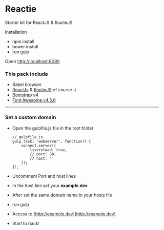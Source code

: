 # Reactie

Starter kit for ReactJS & RoutieJS

Installation

- npm install
- bower install
- run gulp

Open [http://localhost:8080](http://localhost:8080)

### This pack include

- Babel browser
- [ReactJs](https://facebook.github.io/react/) & [RoutieJS](http://projects.jga.me/routie/) of course :)
- [Bootstrap v4](http://blog.getbootstrap.com/2015/08/19/bootstrap-4-alpha/)
- [Font Awesome v4.5.0](https://fortawesome.github.io/Font-Awesome/)

---------------------------------------------------

### Set a custom domain

- Open the gulpfile.js file in the root folder
	
	```
	// gulpfile.js
	gulp.task( 'webserver', function() {
	  	connect.server({
	  		livereload: true,
	  		// port: 80,
	  		// host: ''
	  	});
	});
	```

- Uncomment Port and host lines
- In the host line set your **example.dev**
- After set the same domain name in your hosts file
- run gulp
- Access to [http://example.dev](http://example.dev)
- Start to hack!
